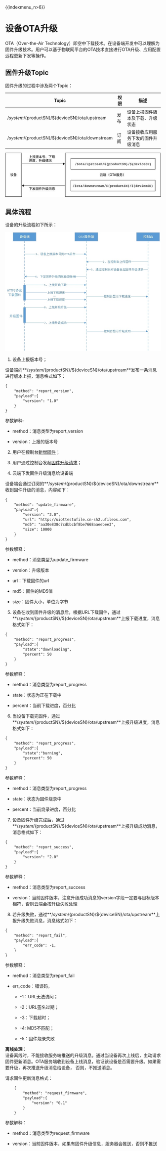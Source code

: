 {{indexmenu_n>6}}

# 设备OTA升级

OTA（Over-the-Air Technology）即空中下载技术。在设备端开发中可以理解为固件升级技术。用户可以基于物联网平台的OTA技术直接进行OTA升级、应用配置远程更新下发等操作。

## 固件升级Topic
固件升级的过程中涉及两个Topic：

|Topic|权限|描述|
|---|---|---|
|/$system/${productSN}/${deviceSN}/ota/upstream|发布|设备上报固件版本及下载、升级状态|
|/$system/${productSN}/${deviceSN}/ota/downstream|订阅|设备接收应用服务下发的固件升级消息|

![框图](../images/框图.jpg)

## 具体流程

设备的升级流程如下所示：

![流程图](../images/流程图.jpg)

1. 设备上报版本号；

设备端向**/$system/${productSN}/${deviceSN}/ota/upstream**发布一条消息进行版本上报，消息格式如下：

```
{
    "method": "report_version",
    "payload":{
        "version": "1.0"
    }
}
```

参数解释:

- method：消息类型为report_version

- version：上报的版本号

2. 用户在控制台[新增固件](../console_guide/ota/firmware_management\#新增固件)；

3. 用户通过控制台发起[固件升级请求](../console_guide/ota/firmware_update)；

4. 云端下发固件升级消息给设备端

设备端会通过订阅的**/$system/${productSN}/${deviceSN}/ota/downstream**收到固件升级的消息，内容如下：

```
{
    "method": "update_firmware",
    "payload":{
        "version": "2.0",
        "url": "http://uiottestufile.cn-sh2.ufileos.com",
        "md5": "aa30e838c7cdbbcbf8be7668aaeebee3",
        "size": 10000
    }
}
```

参数解释：

- method：消息类型为update_firmware

- version：升级版本

- url：下载固件的url

- md5：固件的MD5值

- size：固件大小，单位为字节

5. 设备在收到固件升级的消息后，根据URL下载固件，通过**/$system/${productSN}/${deviceSN}/ota/upstream**上报下载进度，消息格式如下：

```
{
    "method": "report_progress",
    "payload":{
        "state":"downloading",
        "percent": 50
    }
}
```

参数解释：

- method：消息类型为report_progress

- state：状态为正在下载中

- percent：当前下载进度，百分比

6. 当设备下载完固件，通过**/$system/${productSN}/${deviceSN}/ota/upstream**上报升级进度，消息格式如下：

```
{
    "method": "report_progress",
    "payload":{
        "state":"burning",
        "percent": 50
    }
}
```

参数解释：

- method：消息类型为report_progress

- state：状态为固件烧录中

- percent：当前烧录进度，百分比

7. 设备固件升级完成后，通过**/$system/${productSN}/${deviceSN}/ota/upstream**上报升级成功消息，消息格式如下：

```
{
    "method": "report_success",
    "payload":{
        "version": "2.0"
    }
}
```

参数解释：

- method：消息类型为report_success

- version：当前固件版本，注意升级成功消息的version字段一定要与目标版本相符，否则云端会按升级失败处理

8. 若升级失败，通过**/$system/${productSN}/${deviceSN}/ota/upstream**上报升级失败消息，消息格式如下：

```
{
    "method": "report_fail",
    "payload":{
        "err_code": -1,
    }
}
```

参数解释：

- method：消息类型为report_fail

- err_code：错误码，

   - -1：URL无法访问；

   - -2：URL签名过期；

   - -3：下载超时；

   - -4: MD5不匹配；

   - -5：固件烧录失败

**离线处理：**  
设备离线时，不能接收服务端推送的升级消息。通过当设备再次上线后，主动请求固件更新消息。OTA服务端收到设备上线消息，验证该设备是否需要升级。如果需要升级，再次推送升级消息给设备， 否则，不推送消息。  

请求固件更新消息格式：

```
    {
        "method": "request_firmware",
        "payload":{
            "version": "0.1"
        }
    }

```

参数解释：

- method：消息类型为request_firmware

- version：当前固件版本，如果有固件升级信息，服务器会推送，否则不推送
